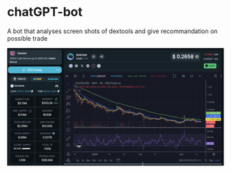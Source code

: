 # chatGPT-bot
A bot that analyses screen shots of dextools and give recommandation on possible trade

![Screenshot](Screenshot%202025-03-14%20at%2006.25.30.png)
